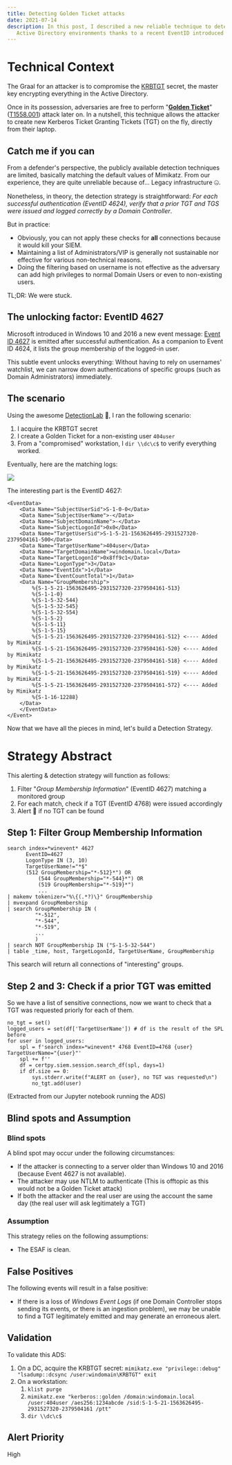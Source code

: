 ```yaml
---
title: Detecting Golden Ticket attacks
date: 2021-07-14
description: In this post, I described a new reliable technique to detect Golden Ticket attacks in
   Active Directory environments thanks to a recent EventID introduced in Windows 10.
---
```


# Technical Context

The Graal for an attacker is to compromise the [KRBTGT](https://adsecurity.org/?tag=krbtgt) secret, the master key encrypting everything in the Active Directory.

Once in its possession, adversaries are free to perform "**[Golden Ticket](https://adsecurity.org/?tag=goldenticket)**"  ([T1558.001](https://attack.mitre.org/techniques/T1558/001/)) attack later on. In a nutshell, this technique allows the attacker to create new Kerberos Ticket Granting Tickets (TGT) on the fly, directly from their laptop.

## Catch me if you can

From a defender's perspective, the publicly available detection techniques are limited, basically matching the default values of Mimikatz. From our experience, they are quite unreliable because of... Legacy infrastructure 🤐.

Nonetheless, in theory, the detection strategy is straightforward: *For each successful authentication (EventID 4624), verify that a prior TGT and TGS were issued and logged correctly by a Domain Controller*.

But in practice:
- Obviously, you can not apply these checks for **all** connections because it would kill your SIEM.
- Maintaining a list of Administrators/VIP is generally not sustainable nor effective for various non-technical reasons.
- Doing the filtering based on username is not effective as the adversary can add high privileges to normal Domain Users or even to non-existing users.

TL;DR: We were stuck.

## The unlocking factor: EventID 4627

Microsoft introduced in Windows 10 and 2016 a new event message: [Event ID 4627](https://docs.microsoft.com/en-us/windows/security/threat-protection/auditing/event-4627) is emitted after successful authentication. As a companion to Event ID 4624, it lists the group membership of the logged-in user.

This subtle event unlocks everything: Without having to rely on usernames' watchlist, we can narrow down authentications of specific groups (such as Domain Administrators) immediately.

## The scenario

Using the awesome [DetectionLab](https://github.com/clong/DetectionLab) 💙, I ran the following scenario:
1. I acquire the KRBTGT secret
1. I create a Golden Ticket for a non-existing user `404user`
1. From a "compromised" workstation, I `dir \\dc\c$` to verify everything worked.

Eventually, here are the matching logs:

![](/images/detecting_golden_ticket_logs.png)

The interesting part is the EventID 4627:

```
<EventData> 
    <Data Name="SubjectUserSid">S-1-0-0</Data> 
    <Data Name="SubjectUserName">-</Data> 
    <Data Name="SubjectDomainName">-</Data> 
    <Data Name="SubjectLogonId">0x0</Data> 
    <Data Name="TargetUserSid">S-1-5-21-1563626495-2931527320-2379504161-500</Data> 
    <Data Name="TargetUserName">404user</Data> 
    <Data Name="TargetDomainName">windomain.local</Data> 
    <Data Name="TargetLogonId">0x8ff9c1</Data> 
    <Data Name="LogonType">3</Data> 
    <Data Name="EventIdx">1</Data> 
    <Data Name="EventCountTotal">1</Data> 
    <Data Name="GroupMembership">
        %{S-1-5-21-1563626495-2931527320-2379504161-513}
        %{S-1-1-0}
        %{S-1-5-32-544}
        %{S-1-5-32-545}
        %{S-1-5-32-554}
        %{S-1-5-2}
        %{S-1-5-11}
        %{S-1-5-15}
        %{S-1-5-21-1563626495-2931527320-2379504161-512} <---- Added by Mimikatz
        %{S-1-5-21-1563626495-2931527320-2379504161-520} <---- Added by Mimikatz
        %{S-1-5-21-1563626495-2931527320-2379504161-518} <---- Added by Mimikatz
        %{S-1-5-21-1563626495-2931527320-2379504161-519} <---- Added by Mimikatz
        %{S-1-5-21-1563626495-2931527320-2379504161-572} <---- Added by Mimikatz
        %{S-1-16-12288}
    </Data> 
    </EventData> 
</Event>
```

Now that we have all the pieces in mind, let's build a Detection Strategy.


# Strategy Abstract

This alerting & detection strategy will function as follows:

1. Filter "*Group Membership Information*" (EventID 4627) matching a monitored group
1. For each match, check if a TGT (EventID 4768) were issued accordingly
1. Alert 🚨 if no TGT can be found

## Step 1: Filter Group Membership Information


```
search index=*winevent* 4627
      EventID=4627
      LogonType IN (3, 10)
      TargetUserName!="*$"
      (512 GroupMembership="*-512}*") OR
          (544 GroupMembership="*-544}*") OR
          (519 GroupMembership="*-519}*")
          ...
| makemv tokenizer="%\{(.*?)\}" GroupMembership
| mvexpand GroupMembership
| search GroupMembership IN (
         "*-512",
         "*-544",
         "*-519",
         ...
         )
| search NOT GroupMembership IN ("S-1-5-32-544")
| table _time, host, TargetLogonId, TargetUserName, GroupMembership
```

This search will return all connections of "interesting" groups.

## Step 2 and 3: Check if a prior TGT was emitted 

So we have a list of sensitive connections, now we want to check that a TGT was requested priorly for each of them.

```
no_tgt = set()
logged_users = set(df['TargetUserName']) # df is the result of the SPL before
for user in logged_users:
    spl = f'search index=*winevent* 4768 EventID=4768 {user} TargetUserName="{user}"'
    spl += f''
    df = certpy.siem.session.search_df(spl, days=1)
    if df.size == 0:
        sys.stderr.write(f"ALERT on {user}, no TGT was requested\n")
        no_tgt.add(user)
```

(Extracted from our Jupyter notebook running the ADS)

## Blind spots and Assumption
### Blind spots

A blind spot may occur under the following circumstances:
- If the attacker is connecting to a server older than Windows 10 and 2016 (because Event 4627 is not available).
- The attacker may use NTLM to authenticate (This is offtopic as this would not be a Golden Ticket attack)
- If both the attacker and the real user are using the account the same day (the real user will ask legitimately a TGT)

### Assumption

This strategy relies on the following assumptions:
- The ESAF is clean.

## False Positives

The following events will result in a false positive:
- If there is a loss of *Windows Event Logs* (if one Domain Controller stops sending its events, or there is an ingestion problem), we may be unable to find a TGT legitimately emitted and may generate an erroneous alert.

## Validation

To validate this ADS:

1. On a DC, acquire the KRBTGT secret: `mimikatz.exe "privilege::debug" "lsadump::dcsync /user:windomain\KRBTGT" exit`
1. On a workstation:
    1. `klist purge`
    1. ``mimikatz.exe "kerberos::golden /domain:windomain.local /user:404user /aes256:1234abcde /sid:S-1-5-21-1563626495-2931527320-2379504161 /ptt"``
    1. `dir \\dc\c$`


## Alert Priority

High